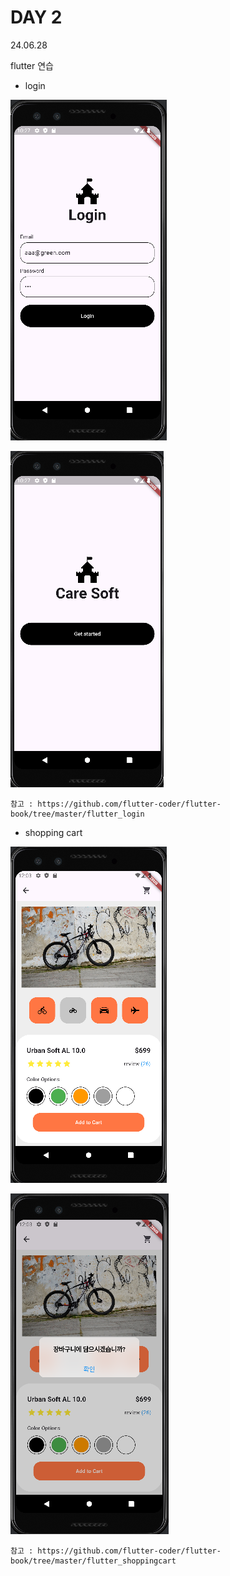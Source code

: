 # DAY 2
24.06.28

flutter 연습

- login

![이미지](./img/login.PNG)

![이미지](./img/login2.PNG)

    참고 : https://github.com/flutter-coder/flutter-book/tree/master/flutter_login

- shopping cart

![이미지](./img/shoppingcart.PNG)

![이미지](./img/shoppingcart2.PNG)

    참고 : https://github.com/flutter-coder/flutter-book/tree/master/flutter_shoppingcart
